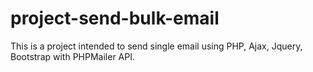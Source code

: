 # project-send-bulk-email
This is a project intended to send single email using PHP, Ajax, Jquery, Bootstrap with PHPMailer API.
